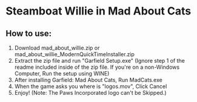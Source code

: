 # Steamboat Willie in Mad About Cats

## How to use:

1. Download mad_about_willie.zip or mad_about_willie_ModernQuickTimeInstaller.zip
2. Extract the zip file and run "Garfield Setup.exe" (Ignore step 1 of the readme included inside of the zip file. If you're on a non-Windows Computer, Run the setup using WINE)
3. After installing Garfield: Mad About Cats, Run MadCats.exe
4. When the game asks you where is "logos.mov", Click Cancel
5. Enjoy! (Note: The Paws Incorporated logo can't be Skipped.)
